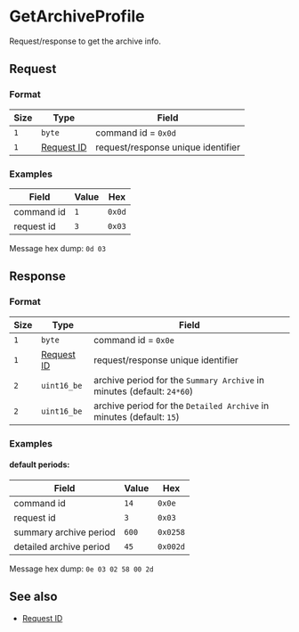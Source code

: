 # GetArchiveProfile

Request/response to get the archive info.


## Request

### Format

| Size | Type                                 | Field                              |
| ---- | ------------------------------------ | ---------------------------------- |
| `1`  | `byte`                               | command id = `0x0d`                |
| `1`  | [Request ID](../types.md#request-id) | request/response unique identifier |

### Examples

| Field      | Value | Hex    |
| ---------- | ----- | ------ |
| command id | `1`   | `0x0d` |
| request id | `3`   | `0x03` |

Message hex dump: `0d 03`


## Response

### Format

| Size | Type                                 | Field                                                                  |
| ---- | ------------------------------------ | ---------------------------------------------------------------------- |
| `1`  | `byte`                               | command id = `0x0e`                                                    |
| `1`  | [Request ID](../types.md#request-id) | request/response unique identifier                                     |
| `2`  | `uint16_be`                          | archive period for the `Summary Archive` in minutes (default: `24*60`) |
| `2`  | `uint16_be`                          | archive period for the `Detailed Archive` in minutes (default: `15`)   |

### Examples

#### default periods:

| Field                   | Value | Hex      |
| ----------------------- | ----- | -------- |
| command id              | `14`  | `0x0e`   |
| request id              | `3`   | `0x03`   |
| summary archive period  | `600` | `0x0258` |
| detailed archive period | `45`  | `0x002d` |


Message hex dump: `0e 03 02 58 00 2d`


## See also

* [Request ID](../types.md#request-id)
